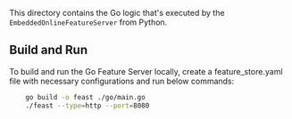 This directory contains the Go logic that's executed by the `EmbeddedOnlineFeatureServer` from Python.

## Build and Run
To build and run the Go Feature Server locally, create a feature_store.yaml file with necessary configurations and run below commands:

```bash
    go build -o feast ./go/main.go
    ./feast --type=http --port=8080
```